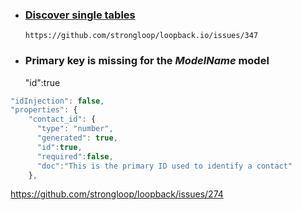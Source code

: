 
* ### [Discover single tables](https://github.com/nazrdogan/errors-and-hints/blob/master/discover-schema.js)
      https://github.com/strongloop/loopback.io/issues/347
      
* ### Primary key is missing for the *ModelName* model
   "id":true

```javascript
"idInjection": false,
"properties": {
    "contact_id": {
      "type": "number",
      "generated": true,
      "id":true,
      "required":false,
      "doc":"This is the primary ID used to identify a contact"
    },
```


https://github.com/strongloop/loopback/issues/274
  
    
   

     
   
    

    
    

